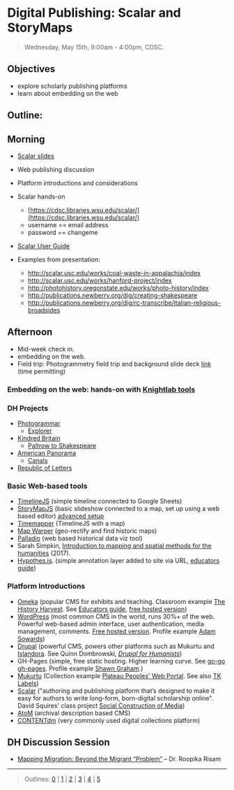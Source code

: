 # Digital Publishing: Scalar and StoryMaps

> Wednesday, May 15th, 9:00am - 4:00pm, CDSC.

## Objectives

- explore scholarly publishing platforms
- learn about embedding on the web

## Outline: 

## Morning

- [Scalar slides](https://docs.google.com/presentation/d/1nOsB48GvgJ3bNqmob05Pnaz7pseemrIJUyJ4EJvy6m8/edit?usp=sharing)
- Web publishing discussion
- Platform introductions and considerations
- Scalar hands-on
    - [https://cdsc.libraries.wsu.edu/scalar/](https://cdsc.libraries.wsu.edu/scalar/)
    - username == email address
    - password == changeme
    
- [Scalar User Guide](http://scalar.usc.edu/works/guide2/index)
- Examples from presentation:
    - http://scalar.usc.edu/works/coal-waste-in-appalachia/index
    - http://scalar.usc.edu/works/hanford-project/index
    - http://photohistory.oregonstate.edu/works/photo-history/index 
    - http://publications.newberry.org/dig/creating-shakespeare
    - http://publications.newberry.org/dig/rc-transcribe/italian-religious-broadsides

## Afternoon

- Mid-week check in.
- embedding on the web.
- Field trip: Photogrammetry field trip and background slide deck [link](https://docs.google.com/presentation/d/1bHFCzyu0HzNXUer02Gh63J6mYxWyRA2pe5MNEEi9tNk/edit?usp=sharing) (time permitting)

### Embedding on the web: hands-on with [Knightlab tools](https://knightlab.northwestern.edu/projects/)

### DH Projects 

- [Photogrammar](http://photogrammar.yale.edu/)
    - [Explorer](http://photogrammar.yale.edu/labs/crossfilter/california/)
- [Kindred Britain](http://kindred.stanford.edu/#)
    - [Paltrow to Shakespeare](http://kindred.stanford.edu/#/path/full/none/none/I13754/I27325/)
- [American Panorama](http://dsl.richmond.edu/panorama/)
    - [Canals](http://dsl.richmond.edu/panorama/canals/)
- [Republic of Letters](http://republicofletters.stanford.edu/)

### Basic Web-based tools

- [TimelineJS](https://timeline.knightlab.com/) (simple timeline connected to Google Sheets)
- [StoryMapJS](https://storymap.knightlab.com/) (basic slideshow connected to a map, set up using a web based editor) [advanced setup](https://storymap.knightlab.com/advanced/)
- [Timemapper](http://timemapper.okfnlabs.org/) (TimelineJS with a map)
- [Map Warper](http://mapwarper.net/) (geo-rectify and find historic maps)
- [Palladio](http://hdlab.stanford.edu/palladio/) (web based historical data viz tool)
- Sarah Simpkin, [Introduction to mapping and spatial methods for the humanities](https://ssimpkin.github.io/dhsite2017/) (2017).
- [Hypothes.is](https://hypothes.is/). (simple annotation layer added to site via URL, [educators guide](https://hypothes.is/education/))

### Platform Introductions

- [Omeka](https://omeka.org/) (popular CMS for exhibits and teaching. Classroom example [The History Harvest](http://historyharvest.unl.edu/). See [Educators guide](http://info.omeka.net/omeka-net-help/use-case-educators/), [free hosted version](http://www.omeka.net/))
- [WordPress](https://wordpress.org/) (most common CMS in the world, runs 30%+ of the web. Powerful web-based admin interface, user authentication, media management, comments. [Free hosted version](https://wordpress.com/). Profile example [Adam Sowards](http://adamsowards.net/))
- [Drupal](https://www.drupal.org/) (powerful CMS, powers other platforms such as Mukurtu and [Islandora](https://islandora.ca/). See Quinn Dombrowski, [*Drupal for Humanists*](http://drupal.forhumanists.org/))
- GH-Pages (simple, free static hosting. Higher learning curve. See [go-go gh-pages](https://evanwill.github.io/go-go-ghpages/). Profile example [Shawn Graham](http://shawngraham.github.io/).)
- [Mukurtu](https://mukurtu.org/) (Collection example [Plateau Peoples'
Web Portal](https://plateauportal.libraries.wsu.edu/). See also [TK Labels](http://www.localcontexts.org/))
- [Scalar](http://scalar.usc.edu/scalar/) ("authoring and publishing platform that’s designed to make it easy for authors to write long-form, born-digital scholarship online". David Squires' class project [Social Construction of Media](http://scalar.usc.edu/works/cultures-of-social-media/index))
- [AtoM](https://www.accesstomemory.org/en/) (archival description based CMS)
- [CONTENTdm](https://www.oclc.org/en/contentdm.html) (very commonly used digital collections platform)

## DH Discussion Session

-  [Mapping Migration: Beyond the Migrant “Problem”](https://youtu.be/S97u86cy7ug)  – Dr. Roopika Risam 

-----------------------

> Outlines: [0](day-0.md) | [1](day-1.md) | [2](day-2.md) | [3](day-3.md) | [4](day-4.md) | [5](day-5.md)
